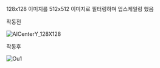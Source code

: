 128x128 이미지를 512x512 이미지로 필터링하며 업스케일링 했음

작동전


![AICenterY_128X128](https://user-images.githubusercontent.com/102031218/211208611-d3e9a015-bd42-4520-b2b3-4af7e112f8b9.jpg)



작동후


![Ou1](https://user-images.githubusercontent.com/102031218/211208964-fa763ac9-d6c9-4062-97d4-5da5f97e03a0.jpg)
